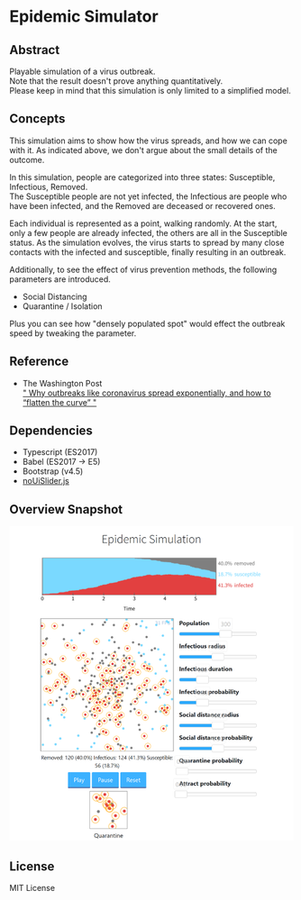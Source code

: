 # Epidemic Simulator
## Abstract
Playable simulation of a virus outbreak.  
Note that the result doesn't prove anything quantitatively.  
Please keep in mind that this simulation is only limited to a simplified model.

## Concepts
This simulation aims to show how the virus spreads, and how we can cope with it.
As indicated above, we don't argue about the small details of the outcome.  

In this simulation, people are categorized into three states: Susceptible, Infectious, Removed.  
The Susceptible people are not yet infected, the Infectious are people who have been infected, and the Removed are deceased or recovered ones.

Each individual is represented as a point, walking randomly.
At the start, only a few people are already infected, the others are all in the Susceptible status. As the simulation evolves, the virus starts to spread by many close contacts with the infected and susceptible, finally resulting in an outbreak.

Additionally, to see the effect of virus prevention methods, the following parameters are introduced.
* Social Distancing
* Quarantine / Isolation

Plus you can see how "densely populated spot" would effect the outbreak speed by tweaking the parameter.

## Reference
* The Washington Post  
[" Why outbreaks like coronavirus spread exponentially, and how to “flatten the curve” "  ](https://www.washingtonpost.com/graphics/2020/world/corona-simulator/)

## Dependencies
* Typescript (ES2017)
* Babel (ES2017 -> E5)
* Bootstrap (v4.5)
* [noUiSlider.js](https://github.com/leongersen/noUiSlider)

## Overview Snapshot
![Overview](img/whole.png)

## License
MIT License